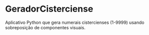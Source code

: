 # GeradorCisterciense
Aplicativo Python que gera numerais cistercienses (1-9999) usando sobreposição de componentes visuais.
